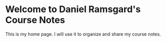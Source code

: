 # Welcome to Daniel Ramsgard's Course Notes

This is my home page. I will use it to organize and share my course notes.